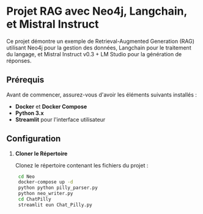 

# Projet RAG avec Neo4j, Langchain, et Mistral Instruct

Ce projet démontre un exemple de Retrieval-Augmented Generation (RAG) utilisant Neo4j pour la gestion des données, Langchain pour le traitement du langage, et Mistral Instruct v0.3 + LM Studio pour la génération de réponses.

## Prérequis

Avant de commencer, assurez-vous d'avoir les éléments suivants installés :

- **Docker** et **Docker Compose**
- **Python 3.x**
- **Streamlit** pour l'interface utilisateur

## Configuration

1. **Cloner le Répertoire**

   Clonez le répertoire contenant les fichiers du projet :

   ```bash
    cd Neo
    docker-compose up -d
    python python pilly_parser.py
    python neo_writer.py
    cd ChatPilly
    streamlit eun Chat_Pilly.py
   ```
